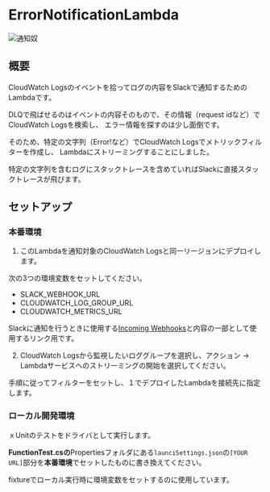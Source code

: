 # ErrorNotificationLambda

![通知奴](https://user-images.githubusercontent.com/7035446/34076287-38bc8e72-e324-11e7-9811-ce00cdc2cc03.PNG "通知奴")

## 概要
CloudWatch Logsのイベントを拾ってログの内容をSlackで通知するためのLambdaです。

DLQで飛ばせるのはイベントの内容そのもので、その情報（request idなど）でCloudWatch Logsを検索し、
エラー情報を探すのは少し面倒です。

そのため、特定の文字列（Error!など）でCloudWatch Logsでメトリックフィルターを作成し、
Lambdaにストリーミングすることにしました。

特定の文字列を含むログにスタックトレースを含めていればSlackに直接スタックトレースが飛びます。

## セットアップ
### 本番環境
1. このLambdaを通知対象のCloudWatch Logsと同一リージョンにデプロイします。

次の3つの環境変数をセットしてください。

* SLACK_WEBHOOK_URL
* CLOUDWATCH_LOG_GROUP_URL
* CLOUDWATCH_METRICS_URL

Slackに通知を行うときに使用する[Incoming Webhooks](https://api.slack.com/incoming-webhooks)と内容の一部として使用するリンク用です。

2. CloudWatch Logsから監視したいロググループを選択し、アクション -> Lambdaサービスへのストリーミングの開始を選択してください。

手順に従ってフィルターをセットし、１でデプロイしたLambdaを接続先に指定します。

### ローカル開発環境
ｘUnitのテストをドライバとして実行します。

**FunctionTest.csの**Propertiesフォルダにある`launciSettings.json`の`[YOUR URL]`部分を**本番環境**でセットしたものに書き換えてください。

fixtureでローカル実行時に環境変数をセットするのに使用しています。
